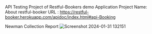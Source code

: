 API Testing Project of Restful-Bookers demo Application
Project Name: 
About restful-booker URL : https://restful-booker.herokuapp.com/apidoc/index.html#api-Booking

Newman Collection Report
![Screenshot 2024-01-31 132151](https://github.com/Viswa321/PostmanAPI/assets/135526845/0326a71b-4d19-48bb-8b55-b1aae534b00c)

